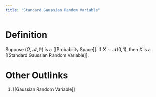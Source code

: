 ```yaml
---
title: "Standard Gaussian Random Variable"
---
```


# Definition
Suppose $(\Omega, \mathcal{M}, \mathbb{P})$ is a [[Probability Space]]. If $X \sim \mathcal{N}(0, 1)$, then $X$ is a [[Standard Gaussian Random Variable]].

# Other Outlinks
1. [[Gaussian Random Variable]]